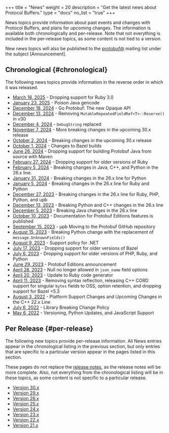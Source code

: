 +++
title = "News"
weight = 20
description = "Get the latest news about Protocol Buffers."
type = "docs"
no_list = "true"
+++

News topics provide information about past events and changes with Protocol
Buffers, and plans for upcoming changes. The information is available both
chronologically and per-release. Note that not everything is included in the
per-release topics, as some content is not tied to a version.

New news topics will also be published to the
[protobuf@](https://groups.google.com/g/protobuf) mailing list under the subject
\[Announcement\].

## Chronological {#chronological}

The following news topics provide information in the reverse order in which it
was released.

*   [March 18, 2025](/news/2025-03-18) - Dropping support
    for Ruby 3.0
*   [January 23, 2025](/news/2025-01-23) - Poison Java
    gencode
*   [December 18, 2024](/news/2024-12-18) - Go Protobuf:
    The new Opaque API
*   [December 13, 2024](/news/2024-12-13) - Removing
    `MutableRepeatedFieldRef<T>::Reserve()` in v30
*   [December 4, 2024](/news/2024-12-04) - `DebugString`
    replaced
*   [November 7, 2024](/news/2024-11-07) - More breaking
    changes in the upcoming 30.x release
*   [October 2, 2024](/news/2024-10-02) - Breaking
    changes in the upcoming 30.x release
*   [October 1, 2024](/news/2024-10-01) - Changes to
    Bazel builds
*   [June 26, 2024](/news/2024-06-26) - Dropping support
    for building Protobuf Java from source with Maven
*   [February 27, 2024](/news/2024-02-27) - Dropping
    support for older versions of Ruby
*   [February 5, 2024](/news/2024-02-05) - Breaking
    changes in Java, C++, and Python in the 26.x line.
*   [January 31, 2024](/news/2024-01-31) - Breaking
    changes in the 26.x line for Python
*   [January 5, 2024](/news/2024-01-05) - Breaking
    changes in the 26.x line for Ruby and Python
*   [December 27, 2023](/news/2023-12-27) - Breaking
    changes in the 26.x line for Ruby, PHP, Python, and upb
*   [December 13, 2023](/news/2023-12-13) - Breaking
    Python and C++ changes in the 26.x line
*   [December 5, 2023](/news/2023-12-05) - Breaking Java
    changes in the 26.x line
*   [October 10, 2023](/news/2023-10-10) - Documentation
    for Protobuf Editions features is published
*   [September 15, 2023](/news/2023-09-15) - μpb Moving
    to the Protobuf GitHub repository
*   [August 15, 2023](/news/2023-08-15) - Breaking Python
    change with the replacement of `message.UnknownFields()`
*   [August 9, 2023](/news/2023-08-09) - Support policy
    for .NET
*   [July 17, 2023](/news/2023-07-17) - Dropping support
    for older versions of Bazel
*   [July 6, 2023](/news/2023-07-06) - Dropping support
    for older versions of PHP, Ruby, and Python
*   [June 29, 2023](/news/2023-06-29) - Protobuf Editions
    announcement
*   [April 28, 2023](/news/2023-04-28) - Null no longer
    allowed in `json_name` field options
*   [April 20, 2023](/news/2023-04-20) - Update to Ruby
    code generator
*   [April 11, 2023](/news/2023-04-11) - Removing syntax
    reflection, releasing C++ CORD support for singular `bytes` fields to OSS,
    option retention, and dropping support for Bazel <5.3
*   [August 3, 2022](/news/2022-08-03) - Platform Support
    Changes and Upcoming Changes in the C++ 22.x Line
*   [July 6, 2022](/news/2022-07-06) - Library Breaking
    Change Policy
*   [May 6, 2022](/news/2022-05-06) - Versioning, Python
    Updates, and JavaScript Support

## Per Release {#per-release}

<!-- Protobuf team: Add individual sections to a topic below when the section is
specific to a particular release, rather than a general update. -->

The following new topics provide per-release information. All News entries
appear in the chronological listing in the previous section, but only entries
that are specific to a particular version appear in the pages listed in this
section.

These pages do not replace the
[release notes](https://github.com/protocolbuffers/protobuf/releases), as the
release notes will be more complete. Also, not everything from the chronological
listing will be in these topics, as some content is not specific to a particular
release.

*   [Version 30.x](/news/v30)
*   [Version 29.x](/news/v29)
*   [Version 26.x](/news/v26)
*   [Version 25.x](/news/v25)
*   [Version 24.x](/news/v24)
*   [Version 23.x](/news/v23)
*   [Version 22.x](/news/v22)
*   [Version 21.x](/news/v21)
